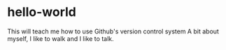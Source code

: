 # hello-world
This will teach me how to use Github's version control system
A bit about myself, I like to walk and I like to talk. 
